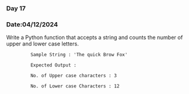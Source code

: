 ### Day 17
### Date:04/12/2024
Write a Python function that accepts a string and counts the number of upper and lower case letters.
            
             Sample String : 'The quick Brow Fox'
          
             Expected Output :
            
             No. of Upper case characters : 3
           
             No. of Lower case Characters : 12
